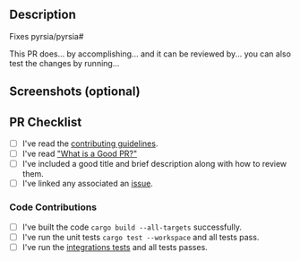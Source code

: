 <!--

Thank you for participating with our effort to build a more secure software supply chain.
Before submitting your Pull Request, please go over our check list.

-->

## Description

<!--

Try to fill in the following to help the reviewers dive into the pull request.
Explain the context and what changed.

-->

Fixes pyrsia/pyrsia#

This PR does... by accomplishing... and it can be reviewed by... you can also test the changes by running...

## Screenshots (optional)

## PR Checklist

<!-- Make certain you've done the following. -->

- [ ] I've read the [contributing guidelines](https://github.com/pyrsia/.github/blob/main/contributing.md).
- [ ] I've read ["What is a Good PR?"](https://github.com/pyrsia/pyrsia/blob/main/docs/community/get_involved/good_pr.md)
- [ ] I've included a good title and brief description along with how to review them.
- [ ] I've linked any associated an [issue](https://github.com/pyrsia/pyrsia/issues).

### Code Contributions

<!--

This section applies to code modifications, you may remove it otherwise.

Make sure your Pull Request will pass the CI/CD pipeline.
For a complete list of steps, check out the [developer PR guidlines](https://github.com/pyrsia/pyrsia/blob/main/docs/community/get_involved/submit_pr.md)!

-->

- [ ] I've built the code `cargo build --all-targets` successfully.
- [ ] I've run the unit tests `cargo test --workspace` and all tests pass.
- [ ] I've run the [integrations tests](https://github.com/pyrsia/pyrsia-integration-tests#how-to-set-up-and-run-the-tests) and all tests passes.
